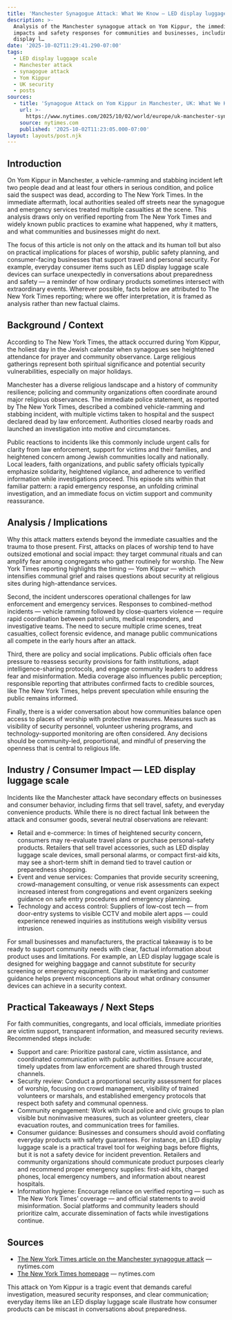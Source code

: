 ```yaml
---
title: 'Manchester Synagogue Attack: What We Know — LED display luggage scale'
description: >-
  Analysis of the Manchester synagogue attack on Yom Kippur, the immediate
  impacts and safety responses for communities and businesses, including LED
  display l…
date: '2025-10-02T11:29:41.290-07:00'
tags:
  - LED display luggage scale
  - Manchester attack
  - synagogue attack
  - Yom Kippur
  - UK security
  - posts
sources:
  - title: 'Synagogue Attack on Yom Kippur in Manchester, UK: What We Know'
    url: >-
      https://www.nytimes.com/2025/10/02/world/europe/uk-manchester-synagogue-attack.html
    source: nytimes.com
    published: '2025-10-02T11:23:05.000-07:00'
layout: layouts/post.njk
---
```


## Introduction

On Yom Kippur in Manchester, a vehicle-ramming and stabbing incident left two people dead and at least four others in serious condition, and police said the suspect was dead, according to The New York Times. In the immediate aftermath, local authorities sealed off streets near the synagogue and emergency services treated multiple casualties at the scene. This analysis draws only on verified reporting from The New York Times and widely known public practices to examine what happened, why it matters, and what communities and businesses might do next.

The focus of this article is not only on the attack and its human toll but also on practical implications for places of worship, public safety planning, and consumer-facing businesses that support travel and personal security. For example, everyday consumer items such as LED display luggage scale devices can surface unexpectedly in conversations about preparedness and safety — a reminder of how ordinary products sometimes intersect with extraordinary events. Wherever possible, facts below are attributed to The New York Times reporting; where we offer interpretation, it is framed as analysis rather than new factual claims.

## Background / Context

According to The New York Times, the attack occurred during Yom Kippur, the holiest day in the Jewish calendar when synagogues see heightened attendance for prayer and community observance. Large religious gatherings represent both spiritual significance and potential security vulnerabilities, especially on major holidays.

Manchester has a diverse religious landscape and a history of community resilience; policing and community organizations often coordinate around major religious observances. The immediate police statement, as reported by The New York Times, described a combined vehicle-ramming and stabbing incident, with multiple victims taken to hospital and the suspect declared dead by law enforcement. Authorities closed nearby roads and launched an investigation into motive and circumstances.

Public reactions to incidents like this commonly include urgent calls for clarity from law enforcement, support for victims and their families, and heightened concern among Jewish communities locally and nationally. Local leaders, faith organizations, and public safety officials typically emphasize solidarity, heightened vigilance, and adherence to verified information while investigations proceed. This episode sits within that familiar pattern: a rapid emergency response, an unfolding criminal investigation, and an immediate focus on victim support and community reassurance.

## Analysis / Implications

Why this attack matters extends beyond the immediate casualties and the trauma to those present. First, attacks on places of worship tend to have outsized emotional and social impact: they target communal rituals and can amplify fear among congregants who gather routinely for worship. The New York Times reporting highlights the timing — Yom Kippur — which intensifies communal grief and raises questions about security at religious sites during high-attendance services.

Second, the incident underscores operational challenges for law enforcement and emergency services. Responses to combined-method incidents — vehicle ramming followed by close-quarters violence — require rapid coordination between patrol units, medical responders, and investigative teams. The need to secure multiple crime scenes, treat casualties, collect forensic evidence, and manage public communications all compete in the early hours after an attack.

Third, there are policy and social implications. Public officials often face pressure to reassess security provisions for faith institutions, adapt intelligence-sharing protocols, and engage community leaders to address fear and misinformation. Media coverage also influences public perception; responsible reporting that attributes confirmed facts to credible sources, like The New York Times, helps prevent speculation while ensuring the public remains informed.

Finally, there is a wider conversation about how communities balance open access to places of worship with protective measures. Measures such as visibility of security personnel, volunteer ushering programs, and technology-supported monitoring are often considered. Any decisions should be community-led, proportional, and mindful of preserving the openness that is central to religious life.

## Industry / Consumer Impact — LED display luggage scale

Incidents like the Manchester attack have secondary effects on businesses and consumer behavior, including firms that sell travel, safety, and everyday convenience products. While there is no direct factual link between the attack and consumer goods, several neutral observations are relevant:

- Retail and e-commerce: In times of heightened security concern, consumers may re-evaluate travel plans or purchase personal-safety products. Retailers that sell travel accessories, such as LED display luggage scale devices, small personal alarms, or compact first-aid kits, may see a short-term shift in demand tied to travel caution or preparedness shopping.
- Event and venue services: Companies that provide security screening, crowd-management consulting, or venue risk assessments can expect increased interest from congregations and event organizers seeking guidance on safe entry procedures and emergency planning.
- Technology and access control: Suppliers of low-cost tech — from door-entry systems to visible CCTV and mobile alert apps — could experience renewed inquiries as institutions weigh visibility versus intrusion.

For small businesses and manufacturers, the practical takeaway is to be ready to support community needs with clear, factual information about product uses and limitations. For example, an LED display luggage scale is designed for weighing baggage and cannot substitute for security screening or emergency equipment. Clarity in marketing and customer guidance helps prevent misconceptions about what ordinary consumer devices can achieve in a security context.

## Practical Takeaways / Next Steps

For faith communities, congregants, and local officials, immediate priorities are victim support, transparent information, and measured security reviews. Recommended steps include:

- Support and care: Prioritize pastoral care, victim assistance, and coordinated communication with public authorities. Ensure accurate, timely updates from law enforcement are shared through trusted channels.
- Security review: Conduct a proportional security assessment for places of worship, focusing on crowd management, visibility of trained volunteers or marshals, and established emergency protocols that respect both safety and communal openness.
- Community engagement: Work with local police and civic groups to plan visible but noninvasive measures, such as volunteer greeters, clear evacuation routes, and communication trees for families.
- Consumer guidance: Businesses and consumers should avoid conflating everyday products with safety guarantees. For instance, an LED display luggage scale is a practical travel tool for weighing bags before flights, but it is not a safety device for incident prevention. Retailers and community organizations should communicate product purposes clearly and recommend proper emergency supplies: first-aid kits, charged phones, local emergency numbers, and information about nearest hospitals.
- Information hygiene: Encourage reliance on verified reporting — such as The New York Times’ coverage — and official statements to avoid misinformation. Social platforms and community leaders should prioritize calm, accurate dissemination of facts while investigations continue.

## Sources

- [The New York Times article on the Manchester synagogue attack](https://www.nytimes.com/2025/10/02/world/europe/uk-manchester-synagogue-attack.html) — nytimes.com
- [The New York Times homepage](https://www.nytimes.com) — nytimes.com

This attack on Yom Kippur is a tragic event that demands careful investigation, measured security responses, and clear communication; everyday items like an LED display luggage scale illustrate how consumer products can be miscast in conversations about preparedness.
